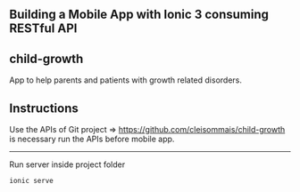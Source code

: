 ## Building a Mobile App with Ionic 3 consuming RESTful API

## child-growth

App to help parents and patients with growth related disorders.

## Instructions

Use the APIs of Git project => https://github.com/cleisommais/child-growth is necessary run the APIs before mobile app.

---

Run server inside project folder

  `ionic serve`



